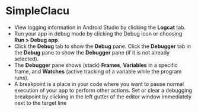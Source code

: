 # SimpleClacu



-   View logging information in Android Studio by clicking the  **Logcat**  tab.
-   Run your app in debug mode by clicking the Debug icon or choosing  **Run > Debug app**.
-   Click the  **Debug**  tab to show the  **Debug**  pane. Click the  **Debugger**  tab in the  **Debug**  pane to show the  **Debugger**  pane (if it is not already selected).
-   The  **Debugger**  pane shows (stack)  **Frames**,  **Variables**  in a specific frame, and  **Watches**  (active tracking of a variable while the program runs).
-   A breakpoint is a place in your code where you want to pause normal execution of your app to perform other actions. Set or clear a debugging breakpoint by clicking in the left gutter of the editor window immediately next to the target line
